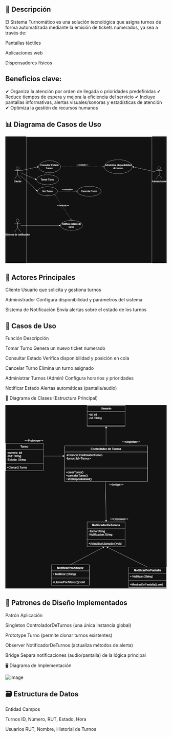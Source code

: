 📌 Descripción
-
El Sistema Turnomático es una solución tecnológica que asigna turnos de forma automatizada mediante la emisión de tickets numerados, ya sea a través de:

Pantallas táctiles

Aplicaciones web

Dispensadores físicos

Beneficios clave:
-
✔ Organiza la atención por orden de llegada o prioridades predefinidas
✔ Reduce tiempos de espera y mejora la eficiencia del servicio
✔ Incluye pantallas informativas, alertas visuales/sonoras y estadísticas de atención
✔ Optimiza la gestión de recursos humanos

📊 Diagrama de Casos de Uso
-

![image](/Turnomatico.drawio.png)

👥 Actores Principales
-


Cliente	Usuario que solicita y gestiona turnos                         

Administrador	Configura disponibilidad y parámetros del sistema        

Sistema de Notificación	Envía alertas sobre el estado de los turnos    


🔧 Casos de Uso
-

Función	Descripción

Tomar Turno	Genera un nuevo ticket numerado                 

Consultar Estado	Verifica disponibilidad y posición en cola

Cancelar Turno	Elimina un turno asignado                   

Administrar Turnos	(Admin) Configura horarios y prioridades

Notificar Estado	Alertas automáticas (pantalla/audio)      

🧩 Diagrama de Clases (Estructura Principal)

![image](/Diagramas/Diagrama-de-clases-Turnomatico.png)

🔑 Patrones de Diseño Implementados
-
Patrón	Aplicación

Singleton	ControladorDeTurnos (una única instancia global)             

Prototype	Turno (permite clonar turnos existentes)                     

Observer	NotificadorDeTurnos (actualiza métodos de alerta)            

Bridge	Separa notificaciones (audio/pantalla) de la lógica principal  

🖥️ Diagrama de Implementación

![image](/Diagrama-de-implementacion.drawio.png)


🗃️ Estructura de Datos
-

Entidad	Campos                                              

Turnos	ID, Número, RUT, Estado, Hora                       

Usuarios	RUT, Nombre, Historial de Turnos                  

